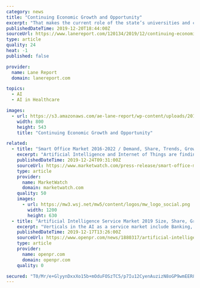 ```yaml
---
category: news
title: "Continuing Economic Growth and Opportunity"
excerpt: "That makes the current role of the state’s universities and colleges even more crucial – and heightens the significance of Louisville’s partnership with Microsoft to establish a cluster for artificial intelligence and big data used ... Entrepreneurial Development, occupational therapy and other health care programs. We are actively ..."
publishedDateTime: 2019-12-20T18:44:00Z
sourceUrl: https://www.lanereport.com/120134/2019/12/continuing-economic-growth-and-opportunity/
type: article
quality: 24
heat: -1
published: false

provider:
  name: Lane Report
  domain: lanereport.com

topics:
  - AI
  - AI in Healthcare

images:
  - url: https://s3.amazonaws.com/ae-lane-report/wp-content/uploads/2019/12/20124600/Amazon-Prime-Air.jpg
    width: 800
    height: 543
    title: "Continuing Economic Growth and Opportunity"

related:
  - title: "Smart Office Market 2016-2022 / Demand, Share, Trends, Growth And Opportunities"
    excerpt: "Artificial Intelligence and Internet of Things are finding their way into our everyday life. From gizmos that predict optimal map routes to driverless cars, IOT and Artificial Intelligence have lots to offer. They have found their way into our personalized offices as well wherein they help reduce the wastage of resources. An office of that sort ..."
    publishedDateTime: 2019-12-24T09:31:00Z
    sourceUrl: https://www.marketwatch.com/press-release/smart-office-market-2016-2022-demand-share-trends-growth-and-opportunities-2019-12-24
    type: article
    provider:
      name: MarketWatch
      domain: marketwatch.com
    quality: 50
    images:
      - url: https://mw3.wsj.net/mw5/content/logos/mw_logo_social.png
        width: 1200
        height: 630
  - title: "Artificial Intelligence Service Market 2019 Size, Share, Growth, Trends, Demand, Manufacturer Analysis and Region with CARG"
    excerpt: "Verticals in the AI as a service market include Banking, Financial Services, and Insurance (BFSI), healthcare and life sciences ... and gross margin Artificial Intelligence Service by regions like North America, Europe, Japan, China and other countries."
    publishedDateTime: 2019-12-17T13:26:00Z
    sourceUrl: https://www.openpr.com/news/1880317/artificial-intelligence-service-market-2019-size-share
    type: article
    provider:
      name: openpr.com
      domain: openpr.com
    quality: 0

secured: "T0/Mr/e+GlyynDxxXo15b+mOduFOSzTC5/p7Iu12CyenAuzizN8oGP9wmEER8IF2DeOHG/tRQlxXMPHJ/iJ7SzRE0+M8OA3QvPTWrTNAn1BRmCVJm64DRb7wijUQ+hHIpV1EiagJQnFTMLfAcEGerKiD9M2y7TF9QogZn3Q80wYjtwCBQPOEB/6um3c7i9xrIDXHhBLVahfVcpWVwPiFWVIM6RHy2lOKoL2Q6AZVFPX5rrwtPELUS1Tuo8EBHXh+8Wdb06mOwQS4s34c9Sl3AQ==;3XrgmcqoVkhPhjzRAYSYCg=="
---
```


